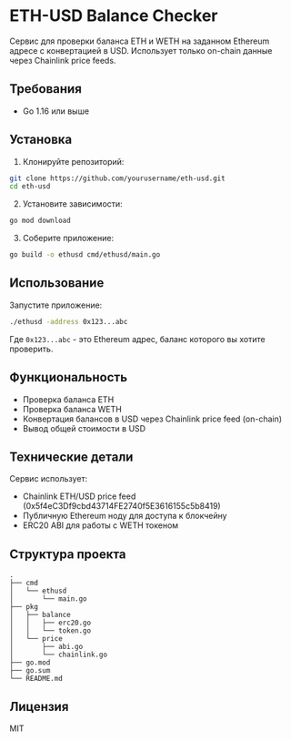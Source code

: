 # ETH-USD Balance Checker

Сервис для проверки баланса ETH и WETH на заданном Ethereum адресе с конвертацией в USD. Использует только on-chain данные через Chainlink price feeds.

## Требования

- Go 1.16 или выше

## Установка

1. Клонируйте репозиторий:
```bash
git clone https://github.com/yourusername/eth-usd.git
cd eth-usd
```

2. Установите зависимости:
```bash
go mod download
```

3. Соберите приложение:
```bash
go build -o ethusd cmd/ethusd/main.go
```

## Использование

Запустите приложение:
```bash
./ethusd -address 0x123...abc
```

Где `0x123...abc` - это Ethereum адрес, баланс которого вы хотите проверить.

## Функциональность

- Проверка баланса ETH
- Проверка баланса WETH
- Конвертация балансов в USD через Chainlink price feed (on-chain)
- Вывод общей стоимости в USD

## Технические детали

Сервис использует:
- Chainlink ETH/USD price feed (0x5f4eC3Df9cbd43714FE2740f5E3616155c5b8419)
- Публичную Ethereum ноду для доступа к блокчейну
- ERC20 ABI для работы с WETH токеном

## Структура проекта

```
.
├── cmd
│   └── ethusd
│       └── main.go
├── pkg
│   ├── balance
│   │   ├── erc20.go
│   │   └── token.go
│   └── price
│       ├── abi.go
│       └── chainlink.go
├── go.mod
├── go.sum
└── README.md
```

## Лицензия

MIT 